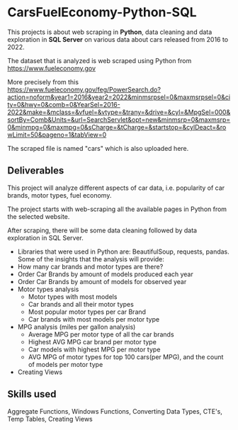 # CarsFuelEconomy-Python-SQL

This projects is about web scraping in **Python**, data cleaning and data exploration in **SQL Server** on various data about cars released from 2016 to 2022.

The dataset that is analyzed is web scraped using Python from https://www.fueleconomy.gov 

More precisely from this https://www.fueleconomy.gov/feg/PowerSearch.do?action=noform&year1=2016&year2=2022&minmsrpsel=0&maxmsrpsel=0&city=0&hwy=0&comb=0&YearSel=2016-2022&make=&mclass=&vfuel=&vtype=&trany=&drive=&cyl=&MpgSel=000&sortBy=Comb&Units=&url=SearchServlet&opt=new&minmsrp=0&maxmsrp=0&minmpg=0&maxmpg=0&sCharge=&tCharge=&startstop=&cylDeact=&rowLimit=50&pageno=1&tabView=0 

The scraped file is named "cars" which is also uploaded here.

## Deliverables

This project will analyze different aspects of car data, i.e. popularity of car brands, motor types, fuel economy.

The project starts with web-scraping all the available pages in Python from the selected website. 

After scraping, there will be some data cleaning followed by data exploration in SQL Server.

-	Libraries that were used in Python are: BeautifulSoup, requests, pandas.
Some of the insights that the analysis will provide:
-	How many car brands and motor types are there?
-	Order Car Brands by amount of models produced each year
-	Order Car Brands by amount of models for observed year
-	Motor types analysis
     - Motor types with most models
     - Car brands and all their motor types
     - Most popular motor types per car Brand
     - Car brands with most models per motor type
-	MPG analysis (miles per gallon analysis)
     - Average MPG per motor type of all the car brands
     - Highest AVG MPG car brand per motor type
     - Car models with highest MPG per motor type
     - AVG MPG of motor types for top 100 cars(per MPG), and the count of models per motor type
-	Creating Views

## Skills used 
Aggregate Functions, Windows Functions, Converting Data Types, CTE's, Temp Tables, Creating Views
